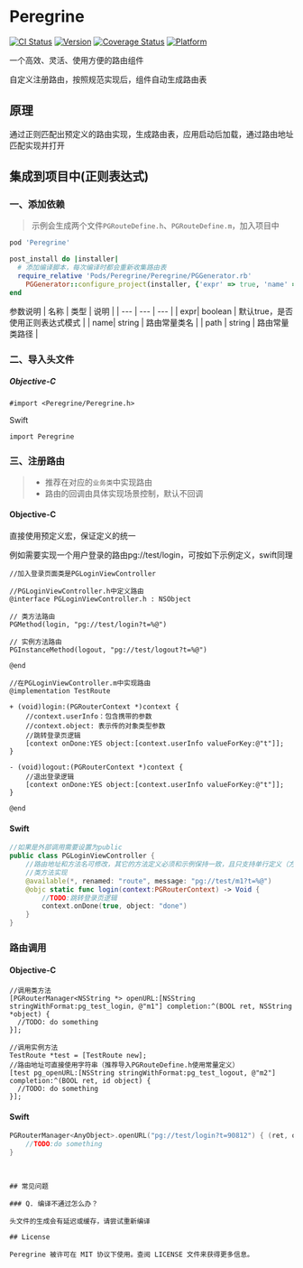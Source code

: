 # Peregrine

[![CI Status](https://img.shields.io/travis/BinaryParadise/Peregrine.svg?style=flat)](https://travis-ci.org/BinaryParadise/Peregrine)
[![Version](https://img.shields.io/cocoapods/v/Peregrine.svg?style=flat)](https://cocoapods.org/pods/Peregrine)
[![Coverage Status](https://coveralls.io/repos/github/BinaryParadise/Peregrine/badge.svg?branch=master)](https://coveralls.io/github/BinaryParadise/Peregrine?branch=master)
[![Platform](https://img.shields.io/cocoapods/p/Peregrine.svg?style=flat)](https://cocoapods.org/pods/Peregrine)



一个高效、灵活、使用方便的路由组件

自定义注册路由，按照规范实现后，组件自动生成路由表

## 原理

通过正则匹配出预定义的路由实现，生成路由表，应用启动后加载，通过路由地址匹配实现并打开

## 集成到项目中(正则表达式)

### 一、添加依赖

> 示例会生成两个文件`PGRouteDefine.h`、`PGRouteDefine.m`，加入项目中

```ruby
pod 'Peregrine'

post_install do |installer|
  # 添加编译脚本，每次编译时都会重新收集路由表
  require_relative 'Pods/Peregrine/Peregrine/PGGenerator.rb'
    PGGenerator::configure_project(installer, {'expr' => true, 'name' => 'PGRouteDefine', 'path' => '${SRCROOT}/Peregrine'})
end
```

参数说明
| 名称 | 类型 | 说明 |
| --- | --- | --- |
| expr| boolean | 默认true，是否使用正则表达式模式 |
| name| string | 路由常量类名 |
| path | string | 路由常量类路径 |

### 二、导入头文件

##### Objective-C


```objc
#import <Peregrine/Peregrine.h>
```

Swift

```swif
import Peregrine
```



### 三、注册路由

> - 推荐在对应的`业务类`中实现路由
>- 路由的回调由具体实现场景控制，默认不回调

#### Objective-C

直接使用预定义宏，保证定义的统一

例如需要实现一个用户登录的路由pg://test/login，可按如下示例定义，swift同理

```objc
//加入登录页面类是PGLoginViewController

//PGLoginViewController.h中定义路由
@interface PGLoginViewController.h : NSObject

// 类方法路由
PGMethod(login, "pg://test/login?t=%@")

// 实例方法路由
PGInstanceMethod(logout, "pg://test/logout?t=%@")

@end

//在PGLoginViewController.m中实现路由
@implementation TestRoute

+ (void)login:(PGRouterContext *)context {
    //context.userInfo：包含携带的参数
    //context.object: 表示传的对象类型参数
  	//跳转登录页逻辑
    [context onDone:YES object:[context.userInfo valueForKey:@"t"]];
}

- (void)logout:(PGRouterContext *)context {
  	//退出登录逻辑
    [context onDone:YES object:[context.userInfo valueForKey:@"t"]];
}

@end
```

#### Swift

```swift
//如果是外部调用需要设置为public
public class PGLoginViewController {
  	//路由地址和方法名可修改，其它的方法定义必须和示例保持一致，且只支持单行定义（方法实现无要求）
  	//类方法实现
    @available(*, renamed: "route", message: "pg://test/m1?t=%@")
    @objc static func login(context:PGRouterContext) -> Void {
        //TODO:跳转登录页逻辑
        context.onDone(true, object: "done")
    }
}
```

### 路由调用

#### Objective-C

```objc
//调用类方法
[PGRouterManager<NSString *> openURL:[NSString stringWithFormat:pg_test_login, @"m1"] completion:^(BOOL ret, NSString *object) {
  //TODO: do something
}];

//调用实例方法
TestRoute *test = [TestRoute new];
//路由地址可直接使用字符串（推荐导入PGRouteDefine.h使用常量定义）
[test pg_openURL:[NSString stringWithFormat:pg_test_logout, @"m2"] completion:^(BOOL ret, id object) {
  //TODO: do something
}];

```

#### Swift

```swift
PGRouterManager<AnyObject>.openURL("pg://test/login?t=90812") { (ret, obj) in
    //TODO:do something                                          
}
```

```


## 常见问题

### Q. 编译不通过怎么办？

头文件的生成会有延迟或缓存，请尝试重新编译

## License

Peregrine 被许可在 MIT 协议下使用。查阅 LICENSE 文件来获得更多信息。

```